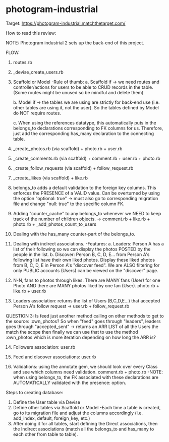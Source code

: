# photogram-industrial

Target: https://photogram-industrial.matchthetarget.com/

How to read this review:

NOTE: Photogram industrial 2 sets up the back-end of this project. 

FLOW:

1. routes.rb 

2. _devise_create_users.rb 

3. Scaffold or Model 
  -Rule of thumb:
    a. Scaffold if -> we need routes and controller/actions for users to be able to CRUD records in the table. (Some routes might be unused so be mindful and delete them)

    b. Model if -> the tables we are using are strictly for back-end use (i.e. other tables are using it, not the user). So the tables defined by Model do NOT require routes. 

    c. When using the references datatype, this automatically puts in the belongs_to declarations corresponding to FK columns for us. Therefore, just add the corresponding has_many declaration to the connecting table. 

4. _create_photos.rb (via scaffold) + photo.rb + user.rb

5. _create_comments.rb (via scaffold) + comment.rb + user.rb + photo.rb

6. _create_follow_requests (via scaffold) + follow_request.rb 

7. _create_liikes (via scaffold) + like.rb

8. belongs_to adds a default validation to the foreign key columns. This enforces the PRESENCE of a VALID value. Can be overturned by using the option "optional: true" -> must also go to corresponding migration file and change "null: true" to the specific column FK.

9. Adding "counter_cache" to any belongs_to whenever we NEED to keep track of the number of children objects. -> comment.rb + like.rb + photo.rb + _add_photos_count_to_users

10. Dealing with the has_many counter-part of the belongs_to. 

11. Dealing with indirect associations.
  -Features: 
    a. Leaders: Person A has a list of their following so we can display the photos POSTED by the people in the list.
    b. Discover: Person B, C, D, E... from Person A's following list have their own liked photos. Display these liked photos from B, C, D, E in Person A's "discover feed". We are ALSO filtering for only PUBLIC accounts (Users) can be viewed on the "discover" page. 

12. N-N, fans to photos through likes. There are MANY fans (User) for one Photo AND there are MANY photos liked by one fan (User). photo.rb + like.rb + user.rb

13. Leaders association: returns the list of Users (B,C,D,E...) that accepted Person A's follow request -> user.rb + follow_request.rb 

QUESTION 3: Is feed just another method calling on other methods to get to the source: :own_photos? So when "feed" goes through "leaders", leaders goes through "accepted_sent" -> returns an ARR LIST of all the Users the match the scope then finally we can use that to use the method :own_photos which is more iteration depending on how long the ARR is? 

14. Followers association: user.rb 
15. Feed and discover associations: user.rb

16. Validations: using the annotate gem, we should look over every Class and see which columns need validation. comment.rb + photo.rb 
  -NOTE: when using belongs_to, the FK associated with these declarations are AUTOMATICALLY validated with the presence: option.


Steps to creating database:

1. Define the User table via Devise
2. Define other tables via Scaffold or Model
  -Each time a table is created, go to its migration file and adjust the columns accordingly (i.e. add_index, default, foreign_key, etc.)
3. After doing it for all tables, start defining the Direct associations, then the Indirect associations (match all the belongs_to and has_many to each other from table to table).

